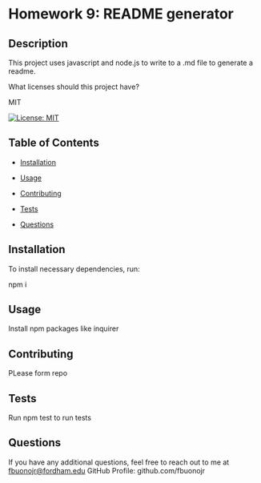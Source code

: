# Homework 9: README generator

  ## Description

  This project uses javascript and node.js to write to a .md file to generate a readme.

  What licenses should this project have?

  MIT

  
[![License: MIT](https://img.shields.io/badge/License-MIT-yellow.svg)](https://opensource.org/licenses/MIT)

  ## Table of Contents

  * [Installation](#installation)

  * [Usage](#usage)

  * [Contributing](#contributing)

  * [Tests](#tests)

  * [Questions](#questions)

  ## Installation

  To install necessary dependencies, run: 

  npm i

  ## Usage

  Install npm packages like inquirer

  ## Contributing

  PLease form repo

  ## Tests

  Run npm test to run tests

  ## Questions
  If you have any additional questions, feel free to reach out to me at fbuonojr@fordham.edu
  GitHub Profile: github.com/fbuonojr
